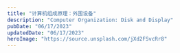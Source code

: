```yaml
---
title: "计算机组成原理：外围设备"
description: "Computer Organization: Disk and Display"
pubDate: "06/17/2023"
updatedDate: "06/17/2023"
heroImage: "https://source.unsplash.com/jXd2FSvcRr8"
---
```


